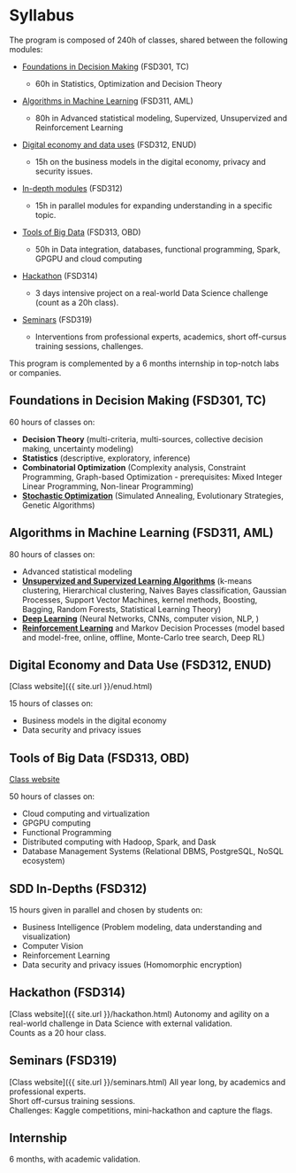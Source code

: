 # Syllabus

The program is composed of 240h of classes, shared between the following modules:

- [Foundations in Decision Making](#fsd301) (FSD301, TC)
    * 60h in Statistics, Optimization and Decision Theory

- [Algorithms in Machine Learning](#fsd311) (FSD311, AML)<br>
    * 80h in Advanced statistical modeling, Supervized, Unsupervized and Reinforcement Learning

- [Digital economy and data uses](#fsd312) (FSD312, ENUD)<br>
    * 15h on the business models in the digital economy, privacy and security issues.

- [In-depth modules](#fsd312) (FSD312)<br>
    * 15h in parallel modules for expanding understanding in a specific topic.

- [Tools of Big Data](#fsd313) (FSD313, OBD)<br>
    * 50h in Data integration, databases, functional programming, Spark, GPGPU and cloud computing

- [Hackathon](#fsd314) (FSD314)<br>
    * 3 days intensive project on a real-world Data Science challenge (count as a 20h class).

- [Seminars](#fsd319) (FSD319)<br>
    * Interventions from professional experts, academics, short off-cursus training sessions, challenges.

This program is complemented by a 6 months internship in top-notch labs or companies.

## <a id="fsd301"></a>Foundations in Decision Making (FSD301, TC)

60 hours of classes on:

- **Decision Theory** (multi-criteria, multi-sources, collective decision making, uncertainty modeling)
- **Statistics** (descriptive, exploratory, inference)
- **Combinatorial Optimization** (Complexity analysis, Constraint Programming, Graph-based Optimization - prerequisites: Mixed Integer Linear Programming, Non-linear Programming)
- [**Stochastic Optimization**](https://supaerodatascience.github.io/stochastic/) (Simulated Annealing, Evolutionary Strategies, Genetic Algorithms)

## <a id="fsd311"></a>Algorithms in Machine Learning (FSD311, AML)

80 hours of classes on:

- Advanced statistical modeling
- [**Unsupervized and Supervized Learning Algorithms**](https://github.com/erachelson/MLclass) (k-means clustering, Hierarchical clustering, Naives Bayes classification, Gaussian Processes, Support Vector Machines, kernel methods, Boosting, Bagging, Random Forests, Statistical Learning Theory)
- [**Deep Learning**](https://supaerodatascience.github.io/deep-learning/) (Neural Networks, CNNs, computer vision, NLP, )
- [**Reinforcement Learning**](https://supaerodatascience.github.io/reinforcement-learning/) and Markov Decision Processes (model based and model-free, online, offline, Monte-Carlo tree search, Deep RL)

## <a id="fsd312"></a>Digital Economy and Data Use (FSD312, ENUD)
[Class website]({{ site.url }}/enud.html)

15 hours of classes on:

- Business models in the digital economy
- Data security and privacy issues

## <a id="fsd313"></a>Tools of Big Data (FSD313, OBD)
[Class website](https://supaerodatascience.github.io/OBD/)<br/>

50 hours of classes on:

- Cloud computing and virtualization
- GPGPU computing
- Functional Programming
- Distributed computing with Hadoop, Spark, and Dask
- Database Management Systems (Relational DBMS, PostgreSQL, NoSQL ecosystem)

## <a id="fsd312"></a>SDD In-Depths (FSD312)

15 hours given in parallel and chosen by students on:

- Business Intelligence (Problem modeling, data understanding and visualization)
- Computer Vision
- Reinforcement Learning
- Data security and privacy issues (Homomorphic encryption)

## <a id="fsd314"></a>Hackathon (FSD314)
[Class website]({{ site.url }}/hackathon.html)
Autonomy and agility on a real-world challenge in Data Science with external validation.<br>
Counts as a 20 hour class.<br>

## <a id="fsd319"></a>Seminars (FSD319)
[Class website]({{ site.url }}/seminars.html)
All year long, by academics and professional experts.<br>
Short off-cursus training sessions.<br>
Challenges: Kaggle competitions, mini-hackathon and capture the flags.

## <a id="internship"></a>Internship
6 months, with academic validation.
